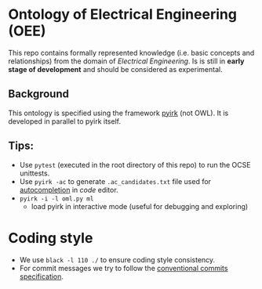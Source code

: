 # Ontology of Electrical Engineering (OEE)

This repo contains formally represented knowledge (i.e. basic concepts and relationships) from the domain of *Electrical Engineering*.
Is is still in **early stage of development** and should be considered as experimental.


## Background

This ontology is specified using the framework [pyirk](https://github.com/ackrep-org/pyerk-core) (not OWL). It is developed in parallel to pyirk itself.

## Tips:

- Use `pytest` (executed in the root directory of this repo) to run the OCSE unittests.
- Use `pyirk -ac` to generate `.ac_candidates.txt` file used for [autocompletion](https://github.com/ackrep-org/irk-fzf) in *code* editor.
- `pyirk -i -l oml.py ml`
    - load pyirk in interactive mode (useful for debugging and exploring)



# Coding style

- We use `black -l 110 ./` to ensure coding style consistency.
- For commit messages we try to follow the [conventional commits specification](https://www.conventionalcommits.org/en/).
